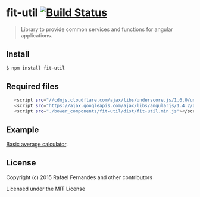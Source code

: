 # fit-util [![Build Status](https://secure.travis-ci.org/rafaelfernandesnet/fit-util.svg?branch=master)](https://travis-ci.org/rafaelfernandesnet/fit-util)

> Library to provide common services and functions for angular applications.

## Install

```sh
$ npm install fit-util
```

## Required files
```sh
   <script src="//cdnjs.cloudflare.com/ajax/libs/underscore.js/1.6.0/underscore-min.js"></script>
   <script src="https://ajax.googleapis.com/ajax/libs/angularjs/1.4.2/angular.min.js"></script>
   <script src="./bower_components/fit-util/dist/fit-util.min.js"></script>
```

## Example
[Basic average calculator](http://goo.gl/TfYaZj).

## License

Copyright (c) 2015 Rafael Fernandes and other contributors

Licensed under the MIT License
